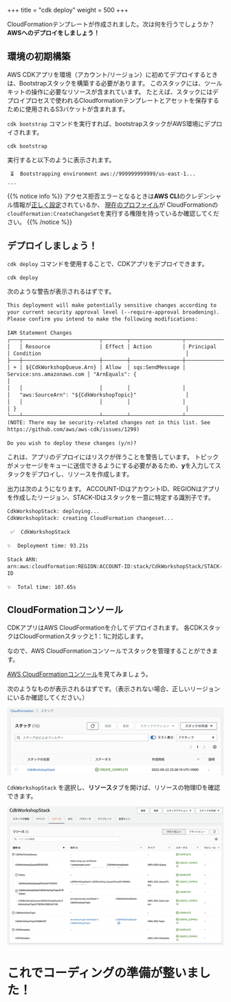 +++
title = "cdk deploy"
weight = 500
+++

CloudFormationテンプレートが作成されました。次は何を行うでしょうか？ **AWSへのデプロイをしましょう！**

## 環境の初期構築

AWS CDKアプリを環境（アカウント/リージョン）に初めてデプロイするときは、Bootstrapスタックを構築する必要があります。
このスタックには、ツールキットの操作に必要なリソースが含まれています。
たとえば、スタックにはデプロイプロセスで使われるCloudformationテンプレートとアセットを保存するために使用されるS3バケットが含まれます。

`cdk bootstrap` コマンドを実行すれば、bootstrapスタックがAWS環境にデプロイされます。

```
cdk bootstrap
```

実行すると以下のように表示されます。

```
 ⏳  Bootstrapping environment aws://999999999999/us-east-1...
...
```

{{% notice info %}} 
アクセス拒否エラーとなるときは**AWS CLI**のクレデンシャル情報が[正しく設定](/15-prerequisites/200-account.html)されているか、
[現在のプロファイル](https://docs.aws.amazon.com/cli/latest/userguide/cli-configure-profiles.html)が
CloudFormationの`cloudformation:CreateChangeSet`を実行する権限を持っているか確認してください。
{{% /notice %}}

## デプロイしましょう！

`cdk deploy` コマンドを使用することで、CDKアプリをデプロイできます。

```
cdk deploy
```

次のような警告が表示されるはずです。

```text
This deployment will make potentially sensitive changes according to your current security approval level (--require-approval broadening).
Please confirm you intend to make the following modifications:

IAM Statement Changes
┌───┬─────────────────────────┬────────┬─────────────────┬───────────────────────────┬─────────────────────────────────────────────────────────┐
│   │ Resource                │ Effect │ Action          │ Principal                 │ Condition                                               │
├───┼─────────────────────────┼────────┼─────────────────┼───────────────────────────┼─────────────────────────────────────────────────────────┤
│ + │ ${CdkWorkshopQueue.Arn} │ Allow  │ sqs:SendMessage │ Service:sns.amazonaws.com │ "ArnEquals": {                                          │
│   │                         │        │                 │                           │   "aws:SourceArn": "${CdkWorkshopTopic}"                │
│   │                         │        │                 │                           │ }                                                       │
└───┴─────────────────────────┴────────┴─────────────────┴───────────────────────────┴─────────────────────────────────────────────────────────┘
(NOTE: There may be security-related changes not in this list. See https://github.com/aws/aws-cdk/issues/1299)

Do you wish to deploy these changes (y/n)? 
```

これは、アプリのデプロイにはリスクが伴うことを警告しています。
トピックがメッセージをキューに送信できるようにする必要があるため、**y**を入力してスタックをデプロイし、リソースを作成します。

出力は次のようになります。
ACCOUNT-IDはアカウントID、REGIONはアプリを作成したリージョン、STACK-IDはスタックを一意に特定する識別子です。

```
CdkWorkshopStack: deploying...
CdkWorkshopStack: creating CloudFormation changeset...

 ✅  CdkWorkshopStack

✨  Deployment time: 93.21s

Stack ARN:
arn:aws:cloudformation:REGION:ACCOUNT-ID:stack/CdkWorkshopStack/STACK-ID

✨  Total time: 107.65s
```

## CloudFormationコンソール

CDKアプリはAWS CloudFormationを介してデプロイされます。
各CDKスタックはCloudFormationスタックと1：1に対応します。

なので、AWS CloudFormationコンソールでスタックを管理することができます。

[AWS CloudFormationコンソール](https://console.aws.amazon.com/cloudformation/home)を見てみましょう。

次のようなものが表示されるはずです。（表示されない場合、正しいリージョンにいるか確認してください。）

![](./cfn1.png)

`CdkWorkshopStack` を選択し、**リソース**タブを開けば、リソースの物理IDを確認できます。

![](./cfn2.png)

# これでコーディングの準備が整いました！
